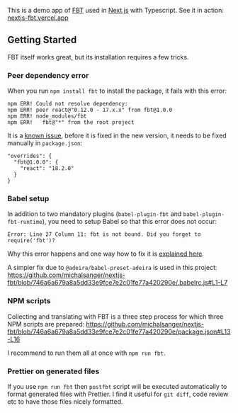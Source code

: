 This is a demo app of [FBT](https://facebook.github.io/fbt/) used in [Next.js](https://nextjs.org/) with Typescript. See it in action: [nextjs-fbt.vercel.app](https://nextjs-fbt.vercel.app/)

## Getting Started

FBT itself works great, but its installation requires a few tricks.

### Peer dependency error

When you run `npm install fbt` to install the package, it fails with this error:

```
npm ERR! Could not resolve dependency:
npm ERR! peer react@"0.12.0 - 17.x.x" from fbt@1.0.0
npm ERR! node_modules/fbt
npm ERR!   fbt@"*" from the root project
```

It is a [known issue](https://github.com/facebook/fbt/issues/395), before it is fixed in the new version, it needs to be fixed manually in `package.json`:

```
"overrides": {
  "fbt@1.0.0": {
    "react": "18.2.0"
  }
}
```

### Babel setup

In addition to two mandatory plugins (`babel-plugin-fbt` and `babel-plugin-fbt-runtime`), you need to setup Babel so that this error does not occur:

```
Error: Line 27 Column 11: fbt is not bound. Did you forget to require('fbt')?
```

Why this error happens and one way how to fix it is [explained here](https://github.com/retyui/fbt/blob/add-ts-docs/docs/using_typescript.md#known-issues).

A simpler fix due to `@adeira/babel-preset-adeira` is used in this project:
https://github.com/michalsanger/nextjs-fbt/blob/746a6a679a8a5dd33e9fce7e2c01fe77a420290e/.babelrc.js#L1-L7

### NPM scripts

Collecting and translating with FBT is a three step process for which three NPM scripts are prepared:
https://github.com/michalsanger/nextjs-fbt/blob/746a6a679a8a5dd33e9fce7e2c01fe77a420290e/package.json#L13-L16

I recommend to run them all at once with `npm run fbt`.

### Prettier on generated files

If you use `npm run fbt` then `postfbt` script will be executed automatically to format generated files with Prettier. I find it useful for `git diff`, code review etc to have those files nicely formatted.
